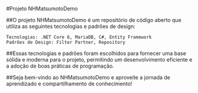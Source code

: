 #Projeto NHMatsumotoDemo

##O projeto NHMatsumotoDemo é um repositório de código aberto que utiliza as seguintes tecnologias e padrões de design:

    Tecnologias: .NET Core 6, MariaDB, C#, Entity Framework
    Padrões de Design: Filter Partner, Repository

##Essas tecnologias e padrões foram escolhidos para fornecer uma base sólida e moderna para o projeto, permitindo um desenvolvimento eficiente e a adoção de boas práticas de programação.

##Seja bem-vindo ao NHMatsumotoDemo e aproveite a jornada de aprendizado e compartilhamento de conhecimento!

